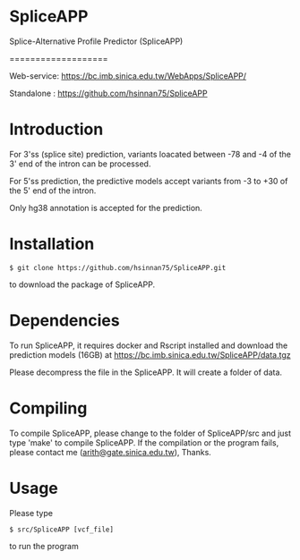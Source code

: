 # SpliceAPP
Splice-Alternative Profile Predictor (SpliceAPP) 

===================

Web-service: https://bc.imb.sinica.edu.tw/WebApps/SpliceAPP/

Standalone : https://github.com/hsinnan75/SpliceAPP

# Introduction

For 3'ss (splice site) prediction, variants loacated between -78 and -4 of the 3' end of the intron can be processed.

For 5'ss prediction, the predictive models accept variants from -3 to +30 of the 5' end of the intron.

Only hg38 annotation is accepted for the prediction.

# Installation

  ```
  $ git clone https://github.com/hsinnan75/SpliceAPP.git
  ```
to download the package of SpliceAPP.

# Dependencies

To run SpliceAPP, it requires docker and Rscript installed and download the prediction models (16GB) at https://bc.imb.sinica.edu.tw/SpliceAPP/data.tgz

Please decompress the file in the SpliceAPP. It will create a folder of data.

# Compiling

To compile SpliceAPP, please change to the folder of SpliceAPP/src and just type 'make' to compile SpliceAPP. If the compilation or the program fails, please contact me (arith@gate.sinica.edu.tw), Thanks.

# Usage

Please type 

  ```
  $ src/SpliceAPP [vcf_file]
  ```
to run the program

